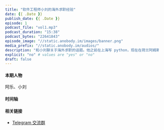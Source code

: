 ```yaml
---
title: "软件工程师小刘的海外求职经验"
date: {{ .Date }}
publish_date: {{ .Date }}
episode: 1
podcast_file: "vol1.mp3"
podcast_duration: "15:38"
podcast_bytes: "22641843"
episode_image: "//static.anobody.im/images/banner.png"
media_prefix: "//static.anobody.im/audios/"
description: "和小刘聊关于海外求职的话题。他之前在上海写 python，现在在荷兰阿姆斯特丹一家互联网公司做软件工程师。本期节目你将听到他肉翻的过程、面试经验，以及为什么选择荷兰、海外工作有什么体验。"
explicit: "no" # values are "yes" or "no"
draft: false
---
```


#### 本期人物 

阿乐、小刘

#### 时间轴

#### 相关链接

- [Telegram 交流群](!https://t.me/joinchat/HZYEyxY8fwgSKcvQIwvzXQ)